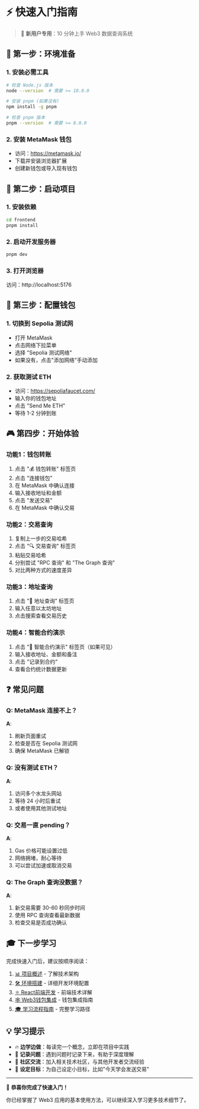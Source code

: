 # ⚡ 快速入门指南

> 🎯 **新用户专用**：10 分钟上手 Web3 数据查询系统

## 🏁 第一步：环境准备

### 1. 安装必需工具

```bash
# 检查 Node.js 版本
node --version  # 需要 >= 18.0.0

# 安装 pnpm (如果没有)
npm install -g pnpm

# 检查 pnpm 版本  
pnpm --version  # 需要 >= 8.0.0
```

### 2. 安装 MetaMask 钱包
- 访问：https://metamask.io/
- 下载并安装浏览器扩展
- 创建新钱包或导入现有钱包

## 🚀 第二步：启动项目

### 1. 安装依赖
```bash
cd frontend
pnpm install
```

### 2. 启动开发服务器
```bash
pnpm dev
```

### 3. 打开浏览器
访问：http://localhost:5176

## 🔧 第三步：配置钱包

### 1. 切换到 Sepolia 测试网
- 打开 MetaMask
- 点击网络下拉菜单
- 选择 "Sepolia 测试网络"
- 如果没有，点击"添加网络"手动添加

### 2. 获取测试 ETH
- 访问：https://sepoliafaucet.com/
- 输入你的钱包地址
- 点击 "Send Me ETH"
- 等待 1-2 分钟到账

## 🎮 第四步：开始体验

### 功能1：钱包转账
1. 点击 "💰 钱包转账" 标签页
2. 点击 "连接钱包"
3. 在 MetaMask 中确认连接
4. 输入接收地址和金额
5. 点击 "发送交易"
6. 在 MetaMask 中确认交易

### 功能2：交易查询
1. 复制上一步的交易哈希
2. 点击 "🔍 交易查询" 标签页
3. 粘贴交易哈希
4. 分别尝试 "RPC 查询" 和 "The Graph 查询"
5. 对比两种方式的速度差异

### 功能3：地址查询
1. 点击 "👤 地址查询" 标签页
2. 输入任意以太坊地址
3. 点击搜索查看交易历史

### 功能4：智能合约演示
1. 点击 "📝 智能合约演示" 标签页（如果可见）
2. 输入接收地址、金额和备注
3. 点击 "记录到合约"
4. 查看合约统计数据更新

## ❓ 常见问题

### Q: MetaMask 连接不上？
**A**: 
1. 刷新页面重试
2. 检查是否在 Sepolia 测试网
3. 确保 MetaMask 已解锁

### Q: 没有测试 ETH？
**A**: 
1. 访问多个水龙头网站
2. 等待 24 小时后重试
3. 或者使用其他测试地址

### Q: 交易一直 pending？
**A**: 
1. Gas 价格可能设置过低
2. 网络拥堵，耐心等待
3. 可以尝试加速或取消交易

### Q: The Graph 查询没数据？
**A**: 
1. 新交易需要 30-60 秒同步时间
2. 使用 RPC 查询查看最新数据
3. 检查交易是否成功确认

## 🎓 下一步学习

完成快速入门后，建议按顺序阅读：

1. [📊 项目概述](./01-项目概述.md) - 了解技术架构
2. [🛠️ 环境搭建](./02-环境搭建.md) - 详细开发环境配置
3. [⚛️ React前端开发](./03-React前端开发.md) - 前端技术详解
4. [🕸️ Web3钱包集成](./04-Web3钱包集成.md) - 钱包集成指南
5. [🎓 学习流程指南](./05-学习流程指南.md) - 完整学习路径

## 💡 学习提示

- 🔥 **边学边做**：每读完一个概念，立即在项目中实践
- 📝 **记录问题**：遇到问题时记录下来，有助于深度理解
- 🤝 **社区交流**：加入相关技术社区，与其他开发者交流经验
- 🎯 **设定目标**：为自己设定小目标，比如"今天学会发送交易"

---

🎉 **恭喜你完成了快速入门！** 

你已经掌握了 Web3 应用的基本使用方法，可以继续深入学习更多技术细节了。